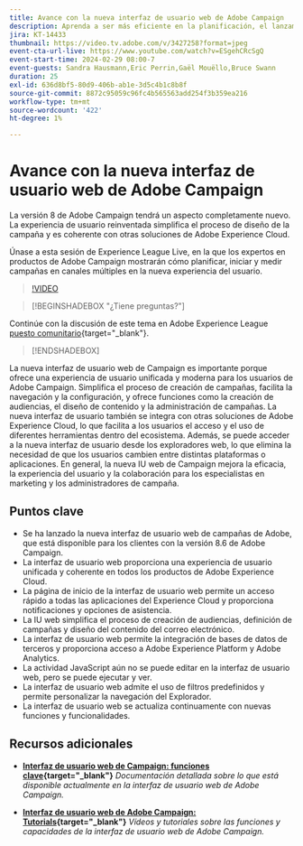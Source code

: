 ```yaml
---
title: Avance con la nueva interfaz de usuario web de Adobe Campaign
description: Aprenda a ser más eficiente en la planificación, el lanzamiento y la medición de estrategias de marketing entre canales, incluido el marketing por correo electrónico y el marketing en medios sociales mediante la nueva interfaz de usuario web de Adobe Campaign.
jira: KT-14433
thumbnail: https://video.tv.adobe.com/v/3427258?format=jpeg
event-cta-url-live: https://www.youtube.com/watch?v=ESgehCRcSgQ
event-start-time: 2024-02-29 08:00-7
event-guests: Sandra Hausmann,Eric Perrin,Gaël Mouëllo,Bruce Swann
duration: 25
exl-id: 636d8bf5-80d9-406b-ab1e-3d5c4b1c8b8f
source-git-commit: 8872c95059c96fc4b565563add254f3b359ea216
workflow-type: tm+mt
source-wordcount: '422'
ht-degree: 1%

---
```


# Avance con la nueva interfaz de usuario web de Adobe Campaign

La versión 8 de Adobe Campaign tendrá un aspecto completamente nuevo. La experiencia de usuario reinventada simplifica el proceso de diseño de la campaña y es coherente con otras soluciones de Adobe Experience Cloud.

Únase a esta sesión de Experience League Live, en la que los expertos en productos de Adobe Campaign mostrarán cómo planificar, iniciar y medir campañas en canales múltiples en la nueva experiencia del usuario.

>[!VIDEO](https://video.tv.adobe.com/v/3427258/?quality=12&learn=on)

>[!BEGINSHADEBOX &quot;¿Tiene preguntas?&quot;]

Continúe con la discusión de este tema en Adobe Experience League [puesto comunitario](https://experienceleaguecommunities.adobe.com/t5/adobe-campaign-classic/experience-league-live-post-session-discussion-leaping-ahead/m-p/656893#M2671){target="_blank"}.

>[!ENDSHADEBOX]

La nueva interfaz de usuario web de Campaign es importante porque ofrece una experiencia de usuario unificada y moderna para los usuarios de Adobe Campaign. Simplifica el proceso de creación de campañas, facilita la navegación y la configuración, y ofrece funciones como la creación de audiencias, el diseño de contenido y la administración de campañas. La nueva interfaz de usuario también se integra con otras soluciones de Adobe Experience Cloud, lo que facilita a los usuarios el acceso y el uso de diferentes herramientas dentro del ecosistema. Además, se puede acceder a la nueva interfaz de usuario desde los exploradores web, lo que elimina la necesidad de que los usuarios cambien entre distintas plataformas o aplicaciones. En general, la nueva IU web de Campaign mejora la eficacia, la experiencia del usuario y la colaboración para los especialistas en marketing y los administradores de campaña.

## Puntos clave

* Se ha lanzado la nueva interfaz de usuario web de campañas de Adobe, que está disponible para los clientes con la versión 8.6 de Adobe Campaign.
* La interfaz de usuario web proporciona una experiencia de usuario unificada y coherente en todos los productos de Adobe Experience Cloud.
* La página de inicio de la interfaz de usuario web permite un acceso rápido a todas las aplicaciones del Experience Cloud y proporciona notificaciones y opciones de asistencia.
* La IU web simplifica el proceso de creación de audiencias, definición de campañas y diseño del contenido del correo electrónico.
* La interfaz de usuario web permite la integración de bases de datos de terceros y proporciona acceso a Adobe Experience Platform y Adobe Analytics.
* La actividad JavaScript aún no se puede editar en la interfaz de usuario web, pero se puede ejecutar y ver.
* La interfaz de usuario web admite el uso de filtros predefinidos y permite personalizar la navegación del Explorador.
* La interfaz de usuario web se actualiza continuamente con nuevas funciones y funcionalidades.


## Recursos adicionales

* **[Interfaz de usuario web de Campaign: funciones clave](https://experienceleague.adobe.com/docs/campaign-web/v8/whats-new.html?lang=es){target="_blank"}**
  *Documentación detallada sobre lo que está disponible actualmente en la interfaz de usuario web de Adobe Campaign.*

* **[Interfaz de usuario web de Adobe Campaign: Tutorials](https://experienceleague.adobe.com/docs/campaign-web-learn/tutorials/overview.html?lang=en){target="_blank"}**
  *Vídeos y tutoriales sobre las funciones y capacidades de la interfaz de usuario web de Adobe Campaign.*
